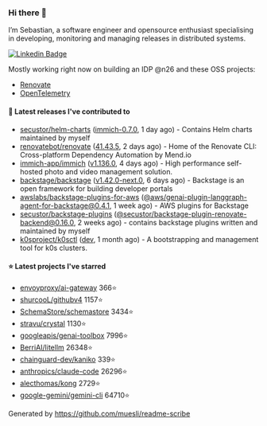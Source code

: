 ### Hi there 👋

I’m Sebastian, a software engineer and opensource enthusiast specialising in developing, monitoring and managing releases in distributed systems.    

[![Linkedin Badge](https://img.shields.io/badge/-LinkedIn-blue?style=flat&logo=Linkedin&logoColor=white&link=https://www.linkedin.com/in/sebastian-poxhofer/)](https://www.linkedin.com/in/sebastian-poxhofer/)

Mostly working right now on building an IDP @n26 and these OSS projects:
- [Renovate](https://github.com/renovatebot/renovate)
- [OpenTelemetry](https://github.com/open-telemetry)



#### 🚀 Latest releases I've contributed to

- [secustor/helm-charts](https://github.com/secustor/helm-charts) ([immich-0.7.0](https://github.com/secustor/helm-charts/releases/tag/immich-0.7.0), 1 day ago) - Contains Helm charts maintained by myself
- [renovatebot/renovate](https://github.com/renovatebot/renovate) ([41.43.5](https://github.com/renovatebot/renovate/releases/tag/41.43.5), 2 days ago) - Home of the Renovate CLI: Cross-platform Dependency Automation by Mend.io
- [immich-app/immich](https://github.com/immich-app/immich) ([v1.136.0](https://github.com/immich-app/immich/releases/tag/v1.136.0), 4 days ago) - High performance self-hosted photo and video management solution.
- [backstage/backstage](https://github.com/backstage/backstage) ([v1.42.0-next.0](https://github.com/backstage/backstage/releases/tag/v1.42.0-next.0), 6 days ago) - Backstage is an open framework for building developer portals
- [awslabs/backstage-plugins-for-aws](https://github.com/awslabs/backstage-plugins-for-aws) ([@aws/genai-plugin-langgraph-agent-for-backstage@0.4.1](https://github.com/awslabs/backstage-plugins-for-aws/releases/tag/%40aws/genai-plugin-langgraph-agent-for-backstage%400.4.1), 1 week ago) - AWS plugins for Backstage
- [secustor/backstage-plugins](https://github.com/secustor/backstage-plugins) ([@secustor/backstage-plugin-renovate-backend@0.16.0](https://github.com/secustor/backstage-plugins/releases/tag/%40secustor/backstage-plugin-renovate-backend%400.16.0), 2 weeks ago) - contains backstage plugins written and maintained by myself
- [k0sproject/k0sctl](https://github.com/k0sproject/k0sctl) ([dev](https://github.com/k0sproject/k0sctl/releases/tag/dev), 1 month ago) - A bootstrapping and management tool for k0s clusters.

#### ⭐ Latest projects I've starred

- [envoyproxy/ai-gateway](https://github.com/envoyproxy/ai-gateway) 366⭐
- [shurcooL/githubv4](https://github.com/shurcooL/githubv4) 1157⭐
- [SchemaStore/schemastore](https://github.com/SchemaStore/schemastore) 3434⭐
- [stravu/crystal](https://github.com/stravu/crystal) 1130⭐
- [googleapis/genai-toolbox](https://github.com/googleapis/genai-toolbox) 7996⭐
- [BerriAI/litellm](https://github.com/BerriAI/litellm) 26348⭐
- [chainguard-dev/kaniko](https://github.com/chainguard-dev/kaniko) 339⭐
- [anthropics/claude-code](https://github.com/anthropics/claude-code) 26296⭐
- [alecthomas/kong](https://github.com/alecthomas/kong) 2729⭐
- [google-gemini/gemini-cli](https://github.com/google-gemini/gemini-cli) 64710⭐



Generated by https://github.com/muesli/readme-scribe
